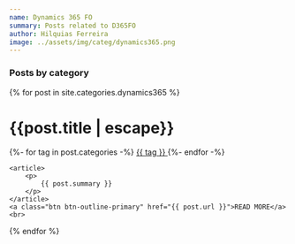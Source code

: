 ```yaml
---
name: Dynamics 365 FO
summary: Posts related to D365FO
author: Hilquias Ferreira
image: ../assets/img/categ/dynamics365.png
---
```


<h3>Posts by category</h3>

{% for post in site.categories.dynamics365 %}
<div class="col-md-10 blogShort">
    <h1>{{post.title | escape}}</h1>
    <!--
    <img src="{{ post.thumbnail }}" alt="post img"
    class="pull-left img-responsive thumb margin10 img-thumbnail">
    -->
    {%- for tag in post.categories -%}
    <a href="#" class="badge badge-primary"> {{ tag }} </a>
    {%- endfor -%}

    <article>
        <p>
            {{ post.summary }}
        </p>
    </article>
    <a class="btn btn-outline-primary" href="{{ post.url }}">READ MORE</a>    
    <br>
</div>
{% endfor %}